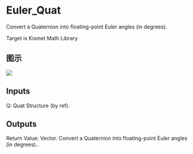 # Euler_Quat

Convert a Quaternion into floating-point Euler angles (in degrees).

Target is Kismet Math Library

## 图示

![]($-20221218-19525174.png)

## Inputs

Q: Quat Structure (by ref).  

## Outputs

Return Value: Vector. Convert a Quaternion into floating-point Euler angles (in degrees)..

